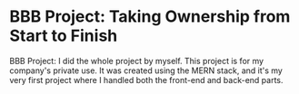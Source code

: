 # BBB Project: Taking Ownership from Start to Finish
BBB Project: I did the whole project by myself. This project is for my company's private use. It was created using the MERN stack, and it's my very first project where I handled both the front-end and back-end parts.
